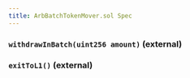 ```yaml
---
title: ArbBatchTokenMover.sol Spec
---
```


### `withdrawInBatch(uint256 amount)` (external)

### `exitToL1()` (external)
